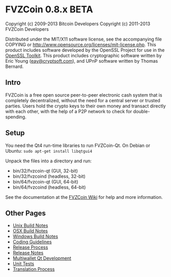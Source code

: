 FVZCoin 0.8.x BETA
====================

Copyright (c) 2009-2013 Bitcoin Developers
Copyright (c) 2011-2013 FVZCoin Developers

Distributed under the MIT/X11 software license, see the accompanying
file COPYING or http://www.opensource.org/licenses/mit-license.php.
This product includes software developed by the OpenSSL Project for use in the [OpenSSL Toolkit](http://www.openssl.org/). This product includes
cryptographic software written by Eric Young ([eay@cryptsoft.com](mailto:eay@cryptsoft.com)), and UPnP software written by Thomas Bernard.


Intro
---------------------
FVZCoin is a free open source peer-to-peer electronic cash system that is
completely decentralized, without the need for a central server or trusted
parties.  Users hold the crypto keys to their own money and transact directly
with each other, with the help of a P2P network to check for double-spending.


Setup
---------------------
You need the Qt4 run-time libraries to run FVZCoin-Qt. On Debian or Ubuntu:
	`sudo apt-get install libqtgui4`

Unpack the files into a directory and run:

- bin/32/fvzcoin-qt (GUI, 32-bit)
- bin/32/fvzcoind (headless, 32-bit)
- bin/64/fvzcoin-qt (GUI, 64-bit)
- bin/64/fvzcoind (headless, 64-bit)

See the documentation at the [FVZCoin Wiki](http://fvzcoin.info)
for help and more information.


Other Pages
---------------------
- [Unix Build Notes](build-unix.md)
- [OSX Build Notes](build-osx.md)
- [Windows Build Notes](build-msw.md)
- [Coding Guidelines](coding.md)
- [Release Process](release-process.md)
- [Release Notes](release-notes.md)
- [Multiwallet Qt Development](multiwallet-qt.md)
- [Unit Tests](unit-tests.md)
- [Translation Process](translation_process.md)
